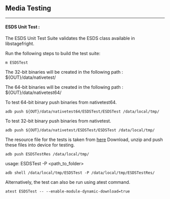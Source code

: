 ## Media Testing ##
---
#### ESDS Unit Test :
The ESDS Unit Test Suite validates the ESDS class available in libstagefright.

Run the following steps to build the test suite:
```
m ESDSTest
```

The 32-bit binaries will be created in the following path : ${OUT}/data/nativetest/

The 64-bit binaries will be created in the following path : ${OUT}/data/nativetest64/

To test 64-bit binary push binaries from nativetest64.
```
adb push ${OUT}/data/nativetest64/ESDSTest/ESDSTest /data/local/tmp/
```

To test 32-bit binary push binaries from nativetest.
```
adb push ${OUT}/data/nativetest/ESDSTest/ESDSTest /data/local/tmp/
```

The resource file for the tests is taken from [here](https://dl.google.com/android-unittest/media/frameworks/av/media/module/esds/tests/ESDSTestRes-1.1.zip)
Download, unzip and push these files into device for testing.

```
adb push ESDSTestRes /data/local/tmp/
```

usage: ESDSTest -P \<path_to_folder\>
```
adb shell /data/local/tmp/ESDSTest -P /data/local/tmp/ESDSTestRes/
```
Alternatively, the test can also be run using atest command.

```
atest ESDSTest -- --enable-module-dynamic-download=true
```
